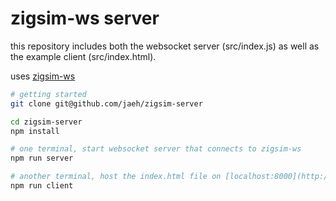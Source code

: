 # zigsim-ws server

this repository includes both the websocket server (src/index.js) as well as the example client (src/index.html).

uses [zigsim-ws](https://github.com/acrylicode/zigsim-ws)

```bash
# getting started
git clone git@github.com/jaeh/zigsim-server

cd zigsim-server
npm install

# one terminal, start websocket server that connects to zigsim-ws
npm run server

# another terminal, host the index.html file on [localhost:8000](http://localhost:8000)
npm run client
```